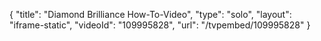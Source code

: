 {
    "title": "Diamond Brilliance How-To-Video",
    "type": "solo",
    "layout": "iframe-static",
    "videoId": "109995828",
    "url": "\/tvpembed\/109995828"
}